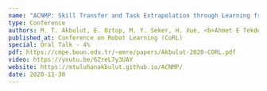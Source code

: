 ```yaml
---
name: "ACNMP: Skill Transfer and Task Extrapolation through Learning from Demonstration and <br> Reinforcement Learning via Representation Sharing"
type: Conference
authors: M. T. Akbulut, E. Oztop, M. Y. Seker, H. Xue, <b>Ahmet E Tekden</b> and E. Ugur
published_at: Conference on Robot Learning (CoRL)
special: Oral Talk - 4%
pdf: https://cmpe.boun.edu.tr/~emre/papers/Akbulut-2020-CORL.pdf
video: https://youtu.be/6ZreL7y3UAY
website: https://mtuluhanakbulut.github.io/ACNMP/
date: 2020-11-30
---
```

